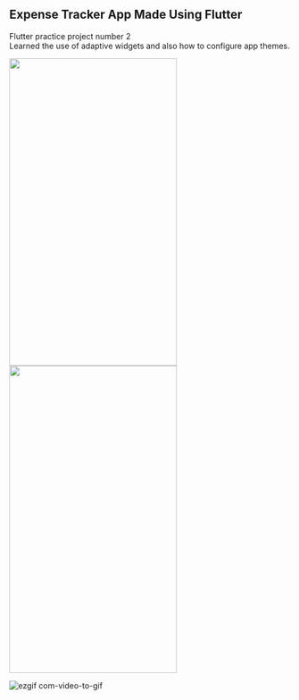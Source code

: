 ## Expense Tracker App Made Using Flutter

Flutter practice project number 2<br>
Learned the use of adaptive widgets and also how to configure app themes.<br>

<img src = "https://github.com/VarunGotmare/Expense-tracker-flutter/assets/64700310/9a0c1d98-fda1-4ea6-8876-75585ee79c69" width="300" height="550">                    <img src = "https://github.com/VarunGotmare/Expense-tracker-flutter/assets/64700310/835daa31-eb9f-48cb-a929-bf55041bdeaa" width="300" height="550">




![ezgif com-video-to-gif](https://github.com/VarunGotmare/Expense-tracker-flutter/assets/64700310/a298ea4b-10ea-474e-a189-f3fa335b9470)
